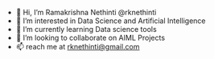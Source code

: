 - 👋 Hi, I’m Ramakrishna Nethinti @rknethinti
- 👀 I’m interested in Data Science and Artificial Intelligence
- 🌱 I’m currently learning Data science tools
- 💞️ I’m looking to collaborate on AIML Projects
- 📫 reach me at rknethinti@gmail.com

<!---
rknethinti/rknethinti is a ✨ special ✨ repository because its `README.md` (this file) appears on your GitHub profile.
You can click the Preview link to take a look at your changes.
--->

